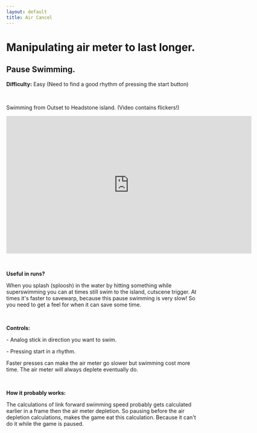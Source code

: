 ```yaml
---
layout: default
title: Air Cancel
---
```


<p><h1>Manipulating air meter to last longer.</h1>
<h2>Pause Swimming.</h2>
</p>
<p><b>Difficulty:</b> Easy (Need to find a good rhythm of pressing the start button)</p>
<br />
<p>Swimming from Outset to Headstone island. (Video contains flickers!)</p>
<p><iframe width="650" height="365" src="https://www.youtube.com/embed/EkaAAJ3Y4dA" frameborder="0" allow="accelerometer; autoplay; clipboard-write; encrypted-media; gyroscope; picture-in-picture" allowfullscreen></iframe></p>
<br />
<p><b>Useful in runs?</b></p>
<p>When you splash (sploosh) in the water by hitting something while superswimming you can at times still swim to the island, cutscene trigger.
At times it's faster to savewarp, because this pause swimming is very slow! So you need to get a feel for when it can save some time.</p>
<br />
<p><b>Controls:</b></p>
<p>- Analog stick in direction you want to swim.</p>
<p>- Pressing start in a rhythm.</p>
<p>Faster presses can make the air meter go slower but swimming cost more time. The air meter will always deplete eventually do.</p>
<br />
<p><b>How it probably works:</b></p>
<p>The calculations of link forward swimming speed probably gets calculated earlier in a frame then the air meter depletion. 
So pausing before the air depletion calculations, makes the game eat this calculation. Because it can't do it while the game is paused.</p>
<p>&nbsp;</p>
<p>&nbsp;</p>